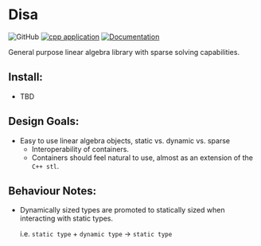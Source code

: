 # Disa

![GitHub](https://img.shields.io/github/license/bevanwsjones/Disa)
[![cpp application](https://img.shields.io/github/workflow/status/bevanwsjones/Disa/CMake/main)](https://github.com/bevanwsjones/Disa/actions/workflows/cmake.yml)
[![Documentation](https://img.shields.io/badge/docs-docsforge-blue)](https://disa.docsforge.com/)

General purpose linear algebra library with sparse solving capabilities.

## Install:

- TBD

## Design Goals:

- Easy to use linear algebra objects, static vs. dynamic vs. sparse
  - Interoperability of containers.
  - Containers should feel natural to use, almost as an extension of the `C++ stl`.

## Behaviour Notes:

- Dynamically sized types are promoted to statically sized when interacting with static types.
  
  i.e. `static type` + `dynamic type` -> `static type`
